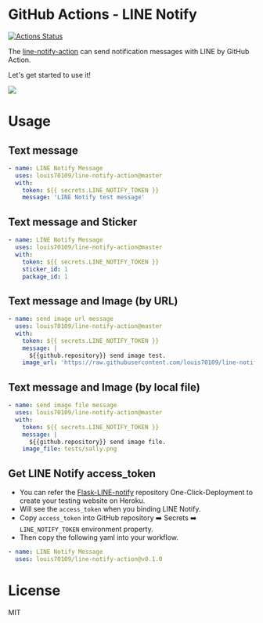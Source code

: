 # GitHub Actions - LINE Notify

[![Actions Status](https://github.com/elgohr/Github-Release-Action/workflows/Test/badge.svg)](https://github.com/louis70109/line-notify-action/actions)

The [line-notify-action](https://github.com/marketplace/actions/line-notify-actions) can send notification messages with LINE by GitHub Action.

Let's get started to use it!

![](https://nijialin.com/images/2021/line-notify-github-actions/result.png)

# Usage

## Text message

```yaml
- name: LINE Notify Message
  uses: louis70109/line-notify-action@master
  with:
    token: ${{ secrets.LINE_NOTIFY_TOKEN }}
    message: 'LINE Notify test message'
```

## Text message and Sticker

```yaml
- name: LINE Notify Message
  uses: louis70109/line-notify-action@master
  with:
    token: ${{ secrets.LINE_NOTIFY_TOKEN }}
    sticker_id: 1
    package_id: 1
```

## Text message and Image (by URL)

```yaml
- name: send image url message
  uses: louis70109/line-notify-action@master
  with:
    token: ${{ secrets.LINE_NOTIFY_TOKEN }}
    message: |
      ${{github.repository}} send image test.
    image_url: 'https://raw.githubusercontent.com/louis70109/line-notify-action/master/tests/image1.png'
```

## Text message and Image (by local file)

```yaml
- name: send image file message
  uses: louis70109/line-notify-action@master
  with:
    token: ${{ secrets.LINE_NOTIFY_TOKEN }}
    message: |
      ${{github.repository}} send image file.
    image_file: tests/sally.png
```

## Get LINE Notify access_token

- You can refer the [Flask-LINE-notify](https://github.com/louis70109/flask-line-notify) repository One-Click-Deployment to create your testing website on Heroku.
- Will see the `access_token` when you binding LINE Notify.
- Copy `access_token` into GitHub repository ➡️ Secrets ➡️ `LINE_NOTIFY_TOKEN` environment property.
- Then copy the following yaml into your workflow.

```yaml
- name: LINE Notify Message
  uses: louis70109/line-notify-action@v0.1.0
```

# License

MIT
